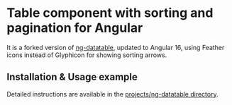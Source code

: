 # Table component with sorting and pagination for Angular
It is a forked version of [ng-datatable](https://github.com/PascalHonegger/ng-datatable), updated to Angular 16, using Feather icons instead of Glyphicon for showing sorting arrows.

## Installation & Usage example

Detailed instructions are available in the [projects/ng-datatable directory](projects/ng-datatable/README.md).
